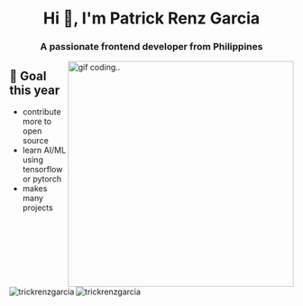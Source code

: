 
<h1 align="center">Hi 👋, I'm Patrick Renz Garcia</h1>
<h3 align="center">A passionate frontend developer from Philippines</h3>

<img align="right" src="https://c.tenor.com/-UygBh3nnfEAAAAC/coding.gif" alt="gif coding.." width="400" />

## 📝 Goal this year
- contribute more to open source
- learn AI/ML using tensorflow or pytorch
- makes many projects





<p><img align="left" src="https://github-readme-stats.vercel.app/api/top-langs?username=trickrenzgarcia&show_icons=true&locale=en&layout=compact&theme=github_dark" alt="trickrenzgarcia" /></p>

<img align="center" src="https://github-readme-stats.vercel.app/api?username=trickrenzgarcia&show_icons=true&locale=en&theme=github_dark" alt="trickrenzgarcia" />
